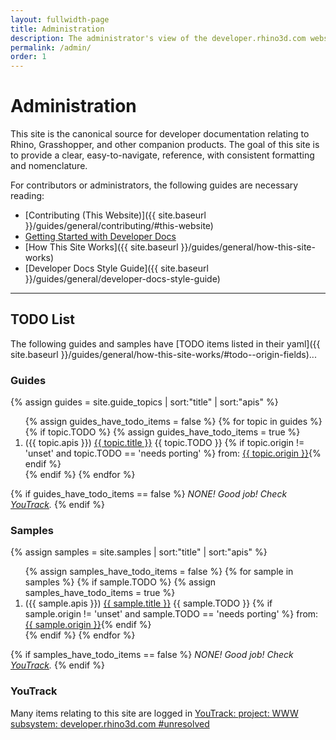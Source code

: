 ```yaml
---
layout: fullwidth-page
title: Administration
description: The administrator's view of the developer.rhino3d.com website.
permalink: /admin/
order: 1
---
```


# Administration

This site is the canonical source for developer documentation relating to Rhino, Grasshopper, and other companion products.  The goal of this site is to provide a clear, easy-to-navigate, reference, with consistent formatting and nomenclature.

For contributors or administrators, the following guides are necessary reading:

- [Contributing (This Website)]({{ site.baseurl }}/guides/general/contributing/#this-website)
- [Getting Started with Developer Docs](https://github.com/mcneel/developer-rhino3d-com/blob/wip/README.md)
- [How This Site Works]({{ site.baseurl }}/guides/general/how-this-site-works)
- [Developer Docs Style Guide]({{ site.baseurl }}/guides/general/developer-docs-style-guide)

---

## TODO List

The following guides and samples have [TODO items listed in their yaml]({{ site.baseurl }}/guides/general/how-this-site-works/#todo--origin-fields)...

### Guides

{% assign guides = site.guide_topics | sort:"title" | sort:"apis" %}
<div class="trigger">
  <ol>
  {% assign guides_have_todo_items = false %}
  {% for topic in guides %}
    {% if topic.TODO %}
      {% assign guides_have_todo_items = true %}
      <li>
        ({{ topic.apis }}) <a class="page-link" href="{{ topic.url | prepend: site.baseurl }}">{{ topic.title }}</a> {{ topic.TODO }} {% if topic.origin != 'unset' and topic.TODO == 'needs porting' %} from: <a href="{{ topic.origin }}">{{ topic.origin }}</a>{% endif %}
      </li>
    {% endif %}
  {% endfor %}
  </ol>
</div>

{% if guides_have_todo_items == false %}
*NONE!  Good job!  Check [YouTrack](http://mcneel.myjetbrains.com/youtrack/issues?q=project%3A+WWW+subsystem%3A+developer.rhino3d.com+%23unresolved).*
{% endif %}

### Samples

{% assign samples = site.samples | sort:"title" | sort:"apis" %}
<div class="trigger">
  <ol>
  {% assign samples_have_todo_items = false %}
  {% for sample in samples %}
    {% if sample.TODO %}
      {% assign samples_have_todo_items = true %}
      <li>
        ({{ sample.apis }}) <a class="page-link" href="{{ sample.url | prepend: site.baseurl }}">{{ sample.title }}</a>  {{ sample.TODO }} {% if sample.origin != 'unset'  and sample.TODO == 'needs porting' %} from: <a href="{{ sample.origin }}">{{ sample.origin }}</a>{% endif %}
    </li>
    {% endif %}
  {% endfor %}
  </ol>
</div>

{% if samples_have_todo_items == false %}
*NONE!  Good job!  Check [YouTrack](http://mcneel.myjetbrains.com/youtrack/issues?q=project%3A+WWW+subsystem%3A+developer.rhino3d.com+%23unresolved).*
{% endif %}

### YouTrack

Many items relating to this site are logged in [YouTrack: project: WWW subsystem: developer.rhino3d.com #unresolved](http://mcneel.myjetbrains.com/youtrack/issues?q=project%3A+WWW+subsystem%3A+developer.rhino3d.com+%23unresolved)
